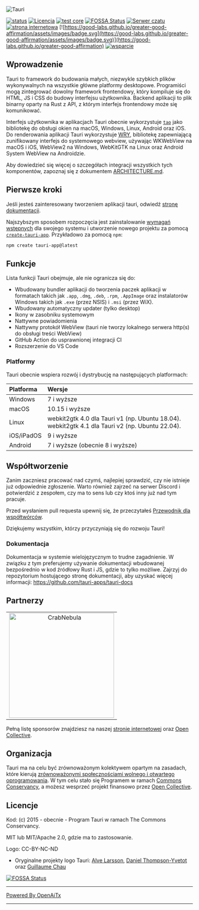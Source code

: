 <img src=".github/splash.png" alt="Tauri" />

[![status](https://img.shields.io/badge/status-stabilny-blue.svg)](https://github.com/tauri-apps/tauri/tree/dev)
[![Licencja](https://img.shields.io/badge/License-MIT%20or%20Apache%202-green.svg)](https://opencollective.com/tauri)
[![test core](https://img.shields.io/github/actions/workflow/status/tauri-apps/tauri/test-core.yml?label=test%20core&logo=github)](https://github.com/tauri-apps/tauri/actions/workflows/test-core.yml)
[![FOSSA Status](https://app.fossa.com/api/projects/git%2Bgithub.com%2Ftauri-apps%2Ftauri.svg?type=shield)](https://app.fossa.com/projects/git%2Bgithub.com%2Ftauri-apps%2Ftauri?ref=badge_shield)
[![Serwer czatu](https://img.shields.io/badge/chat-discord-7289da.svg)](https://discord.gg/SpmNs4S)
[![strona internetowa](https://img.shields.io/badge/website-tauri.app-purple.svg)](https://tauri.app)
[![https://good-labs.github.io/greater-good-affirmation/assets/images/badge.svg](https://good-labs.github.io/greater-good-affirmation/assets/images/badge.svg)](https://good-labs.github.io/greater-good-affirmation)
[![wsparcie](https://img.shields.io/badge/sponsor-Open%20Collective-blue.svg)](https://opencollective.com/tauri)

## Wprowadzenie

Tauri to framework do budowania małych, niezwykle szybkich plików wykonywalnych na wszystkie główne platformy desktopowe. Programiści mogą zintegrować dowolny framework frontendowy, który kompiluje się do HTML, JS i CSS do budowy interfejsu użytkownika. Backend aplikacji to plik binarny oparty na Rust z API, z którym interfejs frontendowy może się komunikować.

Interfejs użytkownika w aplikacjach Tauri obecnie wykorzystuje [`tao`](https://docs.rs/tao) jako bibliotekę do obsługi okien na macOS, Windows, Linux, Android oraz iOS. Do renderowania aplikacji Tauri wykorzystuje [WRY](https://github.com/tauri-apps/wry), bibliotekę zapewniającą zunifikowany interfejs do systemowego webview, używając WKWebView na macOS i iOS, WebView2 na Windows, WebKitGTK na Linux oraz Android System WebView na Androidzie.

Aby dowiedzieć się więcej o szczegółach integracji wszystkich tych komponentów, zapoznaj się z dokumentem [ARCHITECTURE.md](https://github.com/tauri-apps/tauri/blob/dev/ARCHITECTURE.md).

## Pierwsze kroki

Jeśli jesteś zainteresowany tworzeniem aplikacji tauri, odwiedź [stronę dokumentacji](https://tauri.app).

Najszybszym sposobem rozpoczęcia jest zainstalowanie [wymagań wstępnych](https://v2.tauri.app/start/prerequisites/) dla swojego systemu i utworzenie nowego projektu za pomocą [`create-tauri-app`](https://github.com/tauri-apps/create-tauri-app/#usage). Przykładowo za pomocą `npm`:

```sh
npm create tauri-app@latest
```

## Funkcje

Lista funkcji Tauri obejmuje, ale nie ogranicza się do:

- Wbudowany bundler aplikacji do tworzenia paczek aplikacji w formatach takich jak `.app`, `.dmg`, `.deb`, `.rpm`, `.AppImage` oraz instalatorów Windows takich jak `.exe` (przez NSIS) i `.msi` (przez WiX).
- Wbudowany automatyczny updater (tylko desktop)
- Ikony w zasobniku systemowym
- Nattywne powiadomienia
- Nattywny protokół WebView (tauri nie tworzy lokalnego serwera http(s) do obsługi treści WebView)
- GitHub Action do usprawnionej integracji CI
- Rozszerzenie do VS Code

### Platformy

Tauri obecnie wspiera rozwój i dystrybucję na następujących platformach:

| Platforma   | Wersje                                                                                                         |
| :---------- | :------------------------------------------------------------------------------------------------------------- |
| Windows     | 7 i wyższe                                                                                                     |
| macOS       | 10.15 i wyższe                                                                                                 |
| Linux       | webkit2gtk 4.0 dla Tauri v1 (np. Ubuntu 18.04). webkit2gtk 4.1 dla Tauri v2 (np. Ubuntu 22.04).                |
| iOS/iPadOS  | 9 i wyższe                                                                                                     |
| Android     | 7 i wyższe (obecnie 8 i wyższe)                                                                                |

## Współtworzenie

Zanim zaczniesz pracować nad czymś, najlepiej sprawdzić, czy nie istnieje już odpowiednie zgłoszenie. Warto również zajrzeć na serwer Discord i potwierdzić z zespołem, czy ma to sens lub czy ktoś inny już nad tym pracuje.

Przed wysłaniem pull requesta upewnij się, że przeczytałeś [Przewodnik dla współtwórców](./.github/CONTRIBUTING.md).

Dziękujemy wszystkim, którzy przyczyniają się do rozwoju Tauri!

### Dokumentacja

Dokumentacja w systemie wielojęzycznym to trudne zagadnienie. W związku z tym preferujemy używanie dokumentacji wbudowanej bezpośrednio w kod źródłowy Rust i JS, gdzie to tylko możliwe. Zajrzyj do repozytorium hostującego stronę dokumentacji, aby uzyskać więcej informacji: <https://github.com/tauri-apps/tauri-docs>

## Partnerzy

<table>
  <tbody>
    <tr>
      <td align="center" valign="middle">
        <a href="https://crabnebula.dev" target="_blank">
          <img src=".github/sponsors/crabnebula.svg" alt="CrabNebula" width="283">
        </a>
      </td>
    </tr>
  </tbody>
</table>

Pełną listę sponsorów znajdziesz na naszej [stronie internetowej](https://tauri.app#sponsors) oraz [Open Collective](https://opencollective.com/tauri).

## Organizacja

Tauri ma na celu być zrównoważonym kolektywem opartym na zasadach, które kierują [zrównoważonymi społecznościami wolnego i otwartego oprogramowania](https://sfosc.org). W tym celu stało się Programem w ramach [Commons Conservancy](https://commonsconservancy.org/), a możesz wesprzeć projekt finansowo przez [Open Collective](https://opencollective.com/tauri).

## Licencje

Kod: (c) 2015 - obecnie - Program Tauri w ramach The Commons Conservancy.

MIT lub MIT/Apache 2.0, gdzie ma to zastosowanie.

Logo: CC-BY-NC-ND

- Oryginalne projekty logo Tauri: [Alve Larsson](https://alve.io/), [Daniel Thompson-Yvetot](https://github.com/nothingismagick) oraz [Guillaume Chau](https://github.com/akryum)

[![FOSSA Status](https://app.fossa.com/api/projects/git%2Bgithub.com%2Ftauri-apps%2Ftauri.svg?type=large)](https://app.fossa.com/projects/git%2Bgithub.com%2Ftauri-apps%2Ftauri?ref=badge_large)


---

[Powered By OpenAiTx](https://github.com/OpenAiTx/OpenAiTx)

---
